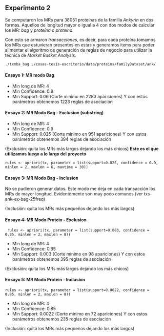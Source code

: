## Experimento 2

Se computaron los MRs para 38051 proteínas de la familia _Ankyrin_ en dos formas. Aquellos
de longitud mayor o igual a 4 con dos modos de calcular los MR: *bag* y *proteína a proteína*.

Con esto se armaron _transacciones_, es decir, para cada proteína tomamos los MRs que estuvieran presentes
en estas y generamos items para poder alimentar el algoritmo de generación de reglas de negocio
para utilizar la técnica de _Market Basket Analysis_.

```bash
./txmba_bag ./cosas-tesis-escritorio/data/proteins/familyDataset/ank/ - 4 1 38051 ank-mr4.txt
```

#### Ensayo 1: MR modo Bag

-  Min long de MR: 4
-  Min Confidence: 0.9
-  Min Support: 0.06 (Corte mínimo en 2283 apariciones)
Y con estos parámetros obtenemos 1223 reglas de asociación

#### Ensayo 2: MR Modo Bag - Exclusion (substring)

-  Min long de MR: 4
-  Min Confidence: 0.9
-  Min Support: 0.025 (Corte mínimo en 951 apariciones)
Y con estos parámetros obtenemos 394 reglas de asociación

(Exclusión: quita los MRs más largos dejando los más chicos)
**Este es el que utilizamos luego a lo largo del proyecto**

```
rules <- apriori(tx, parameter = list(support=0.025, confidence = 0.9, minlen = 2, maxlen = 6, maxtime = 30))
```

#### Ensayo 3: MR Modo Bag - Inclusion

No se pudieron generar datos. Este modo me deja en cada transacción los MRs de mayor longitud. Evidentemente
son muy poco comunes (ver txs-ank-ex-bag-25freq)

(Inclusión: quita los MRs más pequeños dejando los más largos)

#### Ensayo 4: MR Modo Protein - Exclusion

```
 rules <- apriori(tx, parameter = list(support=0.003, confidence = 0.85, minlen = 2, maxlen = 8))
```

-  Min long de MR: 4
-  Min Confidence: 0.85
-  Min Support: 0.003 (Corte mínimo en 98 apariciones)
Y con estos parámetros obtenemos 395 reglas de asociación

(Exclusión: quita los MRs más largos dejando los más chicos)

#### Ensayo 5: MR Modo Protein - Inclusion

```
rules <- apriori(tx, parameter = list(support=0.0022, confidence = 0.85, minlen = 2, maxlen = 8))
```

-  Min long de MR: 4
-  Min Confidence: 0.85
-  Min Support: 0.0022 (Corte mínimo en 72 apariciones)
Y con estos parámetros obtenemos 235 reglas de asociación

(Inclusión: quita los MRs más pequeños dejando los más largos)